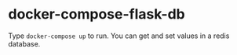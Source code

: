 # docker-compose-flask-db

Type `docker-compose up` to run. You can get and set values in a redis database.
